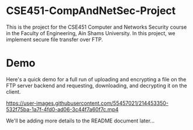 # CSE451-CompAndNetSec-Project
This is the project for the CSE451 Computer and Networks Security course in the Faculty of Engineering, Ain Shams University. In this project, we implement secure file transfer over FTP.

# Demo
Here's a quick demo for a full run of uploading and encrypting a file on the FTP server backend and requesting, downloading, and decrypting it on the client.


https://user-images.githubusercontent.com/55457021/214453350-532f75ba-1a7f-4fd0-ad06-3c44f7a60f7c.mp4



We'll be adding more details to the README document later...
